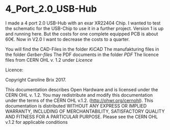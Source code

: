 # 4_Port_2.0_USB-Hub
I made a 4 port 2.0 USB-Hub with an exar XR22404 Chip. I wanted to test the schematic for the USB-Chip to use it in a further project. Version 1 is up and running here. But the costs for one complete equipped PCB is about 60€. Now in V2.0 I want to decrease the costs to a quarter.

You will find the
  CAD-Files in the folder *KiCAD*
  The manufakturing files in the folder *Gerber-files*
  The PDF documents in the folder *PDF*
  The licence files from CERN OHL v. 1.2 under *Licence*

Licence:  

Copyright Caroline Brix 2017.  

This documentation describes Open Hardware and is licensed under the CERN OHL v. 1.2.
You may redistribute and modify this documentation under the terms of the CERN OHL v.1.2. (http://ohwr.org/cernohl). This documentation is distributed WITHOUT ANY EXPRESS OR IMPLIED WARRANTY, INCLUDING OF MERCHANTABILITY, SATISFACTORY QUALITY AND FITNESS FOR A PARTICULAR PURPOSE. Please see the CERN OHL v.1.2 for applicable conditions
